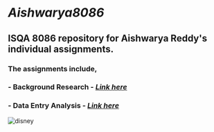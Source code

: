 # **_Aishwarya8086_**
## **ISQA 8086 repository for Aishwarya Reddy's individual assignments.**
### **The assignments include,**
### - Background Research - [**_Link here_**]()
### - Data Entry Analysis - [**_Link here_**]()
![disney]( https://clip2art.com/images/sadness-clipart-inside-out-9.jpg )

